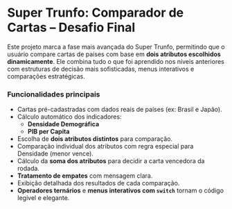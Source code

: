 # Super Trunfo: Comparador de Cartas – Desafio Final

Este projeto marca a fase mais avançada do Super Trunfo, permitindo que o usuário compare cartas de países com base em **dois atributos escolhidos dinamicamente**. Ele combina tudo o que foi aprendido nos níveis anteriores com estruturas de decisão mais sofisticadas, menus interativos e comparações estratégicas.

###  Funcionalidades principais

- Cartas pré-cadastradas com dados reais de países (ex: Brasil e Japão).
- Cálculo automático dos indicadores:
  - **Densidade Demográfica**
  - **PIB per Capita**
- Escolha de **dois atributos distintos** para comparação.
- Comparação individual dos atributos com regra especial para Densidade (menor vence).
- Cálculo da **soma dos atributos** para decidir a carta vencedora da rodada.
- **Tratamento de empates** com mensagem clara.
- Exibição detalhada dos resultados de cada comparação.
- **Operadores ternários** e **menus interativos com `switch`** tornam o código legível e elegante.
